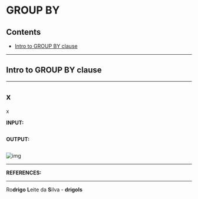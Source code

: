# GROUP BY

## Contents

 - [Intro to GROUP BY clause](#intro)

---

<div id="intro"></div>

## Intro to GROUP BY clause

>







---

<div id=""></div>

## x

x




**INPUT:**  
```sql

```

**OUTPUT:**  
```sql

```

![img](images/)  

---

**REFERENCES:**  
[]()  

---

Ro**drigo** **L**eite da **S**ilva - **drigols**
